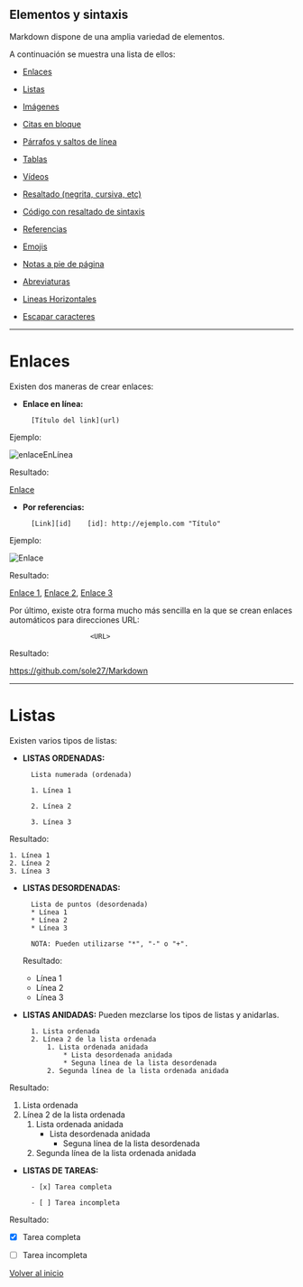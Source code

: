 ## <a name="Inicio"> Elementos y sintaxis </a>

Markdown dispone de una amplia variedad de elementos. 

A continuación se muestra una lista de ellos:

- <a href="#Enlaces">Enlaces</a>

- <a href="#Listas">Listas</a>
- [Imágenes](imagenes.md)

- [Citas en bloque](citas.md)

- [Párrafos y saltos de línea](parrafos.md)

- [Tablas](tablas.md)

- [Vídeos](video.md)

- [Resaltado (negrita, cursiva, etc)](Resaltado.md)

- [Código con resaltado de sintaxis](Resaltado_Codigo.md)

- [Referencias](Referencias.md)

- [Emojis](Emojis.md)

- [Notas a pie de página](piePagina.md)

- [Abreviaturas](abreviaturas.md)

- [Lineas Horizontales](lineasHorizontales.md)

- [Escapar caracteres](caracteresEscape.md)



* * *

<a name="Enlaces"> <h1> Enlaces </h1> </a>

Existen dos maneras de crear enlaces: 

* **Enlace en línea:** 

		[Título del link](url)

Ejemplo:

![enlaceEnLínea](https://megaweb27.files.wordpress.com/2017/05/enlacelinea.png)

Resultado:

[Enlace](https://github.com/sole27/Markdown)

* **Por referencias:**

		[Link][id]    [id]: http://ejemplo.com "Título"


 Ejemplo:

 ![Enlace](https://megaweb27.files.wordpress.com/2017/05/enlaces.png)

 Resultado:

 [Enlace 1][1], [Enlace 2][2], [Enlace 3][3]



 [1]: https://github.com/sole27/Markdown

 [2]: https://github.com/sole27/Markdown

 [3]: https://github.com/sole27/Markdown



Por último, existe otra forma mucho más sencilla en la que se crean enlaces automáticos para direcciones URL:

				

     					<URL>

Resultado:

https://github.com/sole27/Markdown 

* * *

<a name="Listas"> <h1> Listas </h1> </a>

    

Existen varios tipos de listas:

- **LISTAS ORDENADAS:**

		Lista numerada (ordenada)

		1. Línea 1

		2. Línea 2

		3. Línea 3
Resultado:

	1. Línea 1
	2. Línea 2
	3. Línea 3

* **LISTAS DESORDENADAS:**

		Lista de puntos (desordenada)
		* Línea 1
		* Línea 2
		* Línea 3
		
        NOTA: Pueden utilizarse "*", "-" o "+".
	Resultado:
	* Línea 1
	* Línea 2
	* Línea 3

* **LISTAS ANIDADAS:**
Pueden mezclarse los tipos de listas y anidarlas.

		1. Lista ordenada
		2. Línea 2 de la lista ordenada
    		1. Lista ordenada anidada 
        		* Lista desordenada anidada
        		* Seguna línea de la lista desordenada
    		2. Segunda línea de la lista ordenada anidada
Resultado:

1. Lista ordenada
2.  Línea 2 de la lista ordenada
	1. Lista ordenada anidada 
		* Lista desordenada anidada
       		* Seguna línea de la lista desordenada
	2. Segunda línea de la lista ordenada anidada
   	 

* **LISTAS DE TAREAS:**

		- [x] Tarea completa

		- [ ] Tarea incompleta 

Resultado:

- [x] Tarea completa

- [ ] Tarea incompleta 


<a href="#Inicio">Volver al inicio </a>




